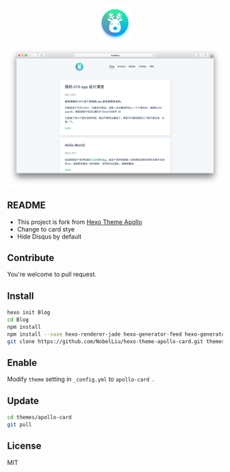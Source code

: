 <p align="center">
    <img width="80" src="https://raw.githubusercontent.com/NobelLiu/nobelliu.github.com/master/art.png"/>
</p> 

![hexo-theme-apollo](./screenshot.png)

## README
 
- This project is fork from [Hexo Theme Apollo](https://github.com/pinggod/hexo-theme-apollo)
- Change to card stye
- Hide Disqus by default


## Contribute

You're welcome to pull request.

## Install

``` bash
hexo init Blog 
cd Blog 
npm install
npm install --save hexo-renderer-jade hexo-generator-feed hexo-generator-sitemap hexo-browsersync hexo-generator-archive
git clone https://github.com/NobelLiu/hexo-theme-apollo-card.git themes/apollo-card
```

## Enable

Modify `theme` setting in `_config.yml` to `apollo-card `.

## Update

``` bash
cd themes/apollo-card 
git pull
```

## License

MIT
